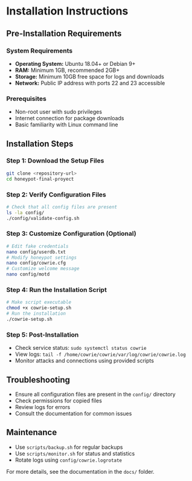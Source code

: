# Installation Instructions

## Pre-Installation Requirements

### System Requirements

- **Operating System:** Ubuntu 18.04+ or Debian 9+
- **RAM:** Minimum 1GB, recommended 2GB+
- **Storage:** Minimum 10GB free space for logs and downloads
- **Network:** Public IP address with ports 22 and 23 accessible

### Prerequisites

- Non-root user with sudo privileges
- Internet connection for package downloads
- Basic familiarity with Linux command line

## Installation Steps

### Step 1: Download the Setup Files

```bash
git clone <repository-url>
cd honeypot-final-proyect
```

### Step 2: Verify Configuration Files

```bash
# Check that all config files are present
ls -la config/
./config/validate-config.sh
```

### Step 3: Customize Configuration (Optional)

```bash
# Edit fake credentials
nano config/userdb.txt
# Modify honeypot settings
nano config/cowrie.cfg
# Customize welcome message
nano config/motd
```

### Step 4: Run the Installation Script

```bash
# Make script executable
chmod +x cowrie-setup.sh
# Run the installation
./cowrie-setup.sh
```

### Step 5: Post-Installation

- Check service status: `sudo systemctl status cowrie`
- View logs: `tail -f /home/cowrie/cowrie/var/log/cowrie/cowrie.log`
- Monitor attacks and connections using provided scripts

## Troubleshooting

- Ensure all configuration files are present in the `config/` directory
- Check permissions for copied files
- Review logs for errors
- Consult the documentation for common issues

## Maintenance

- Use `scripts/backup.sh` for regular backups
- Use `scripts/monitor.sh` for status and statistics
- Rotate logs using `config/cowrie.logrotate`

For more details, see the documentation in the `docs/` folder.
